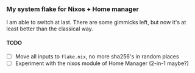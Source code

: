 ### My system flake for Nixos + Home manager

I am able to switch at last. There are some gimmicks left, but now it's at least better than the classical way.

#### TODO

- [ ] Move all inputs to `flake.nix`, no more sha256's in random places
- [ ] Experiment with the nixos module of Home Manager (2-in-1 maybe?)
